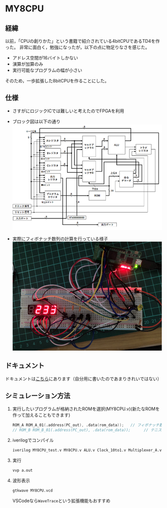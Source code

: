 # MY8CPU

## 経緯

以前，「CPUの創りかた」という書籍で紹介されている4bitCPUであるTD4を作った。
非常に面白く，勉強になったが，以下の点に物足りなさを感じた。
* アドレス空間が16バイトしかない
* 演算が加算のみ
* 実行可能なプログラムの幅が小さい

そのため，一歩拡張した8bitCPUを作ることにした。

## 仕様

* さすがにロジックICでは難しいと考えたのでFPGAを利用

* ブロック図は以下の通り
![CPU](img/cpu.png)

* 実際にフィボナッチ数列の計算を行っている様子
![fib](img/fib.jpg)

## ドキュメント

ドキュメントは[こちら](https://docs.google.com/document/d/1bsrWHXSSPE41QqXC7vMVIFSoAvNt-4l-x2_u8mgAE-I/edit)にあります（自分用に書いたのであまりきれいではない）

## シミュレーション方法

1. 実行したいプログラムが格納されたROMを選択(MY8CPU.v)(新たなROMを作って加えることもできます)
    ```verilog
    ROM_A ROM_A_01(.address(PC_out), .data(rom_data));   // フィボナッチ数列プログラム
    // ROM_B ROM_B_01(.address(PC_out), .data(rom_data));      // テニスゲームのプログラム
    ```

2. iverilogでコンパイル

    ```bash
    iverilog MY8CPU_test.v MY8CPU.v ALU.v Clock_10to1.v Multiplexer_A.v Multiplexer_B.v Register.v Program_counter.v Decoder.v ROM_A.v Flag_register.v
    ```

3. 実行

    ```bash
    vvp a.out
    ```

4. 波形表示

    ```bash
    gtkwave MY8CPU.vcd
    ```

    VSCodeなら`WaveTrace`という拡張機能もおすすめ